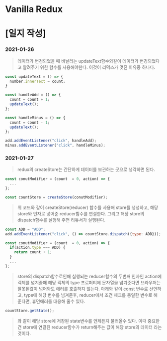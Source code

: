 # Vanilla Redux

# [일지 작성]
### 2021-01-26
> 데이터가 변경되었을 때 바닐라는 updateText함수와같이
> 데이터가 변경되었다고 알려주기 위한 함수를 사용해야한다.
> 이것이 리덕스가 멋진 이유중 하나다.
```javascript
const updateText = () => {
  number.innerText = count;
}

const handleAdd = () => {
  count = count + 1;
  updateText();
};

const handleMinus = () => {
  count = count - 1;
  updateText();
};

add.addEventListener("click", handleAdd);
minus.addEventListener("click", handleMinus);
```

### 2021-01-27
> redux의 createStore는 간단하게 데이터를 보관하는 곳으로 생각하면 된다.
```javascript
const conutModifier = (count  = 0, action) => {
  ...
};

const countStore = createStore(conutModifier);
```
> 위 코드와 같이 createStore(reducer) 함수를 사용해 store를 생성하고,
> 해당 store와 인자로 넣어준 reducer함수를 연결한다.
> 그리고 해당 store의 dispatch함수를 실행해 주면 리듀서가 실행된다.
```javascript
const ADD = "ADD";
add.addEventListener("click", () => countStore.dispatch({type: ADD}));

const conutModifier = (count  = 0, action) => {
  if(action.type === ADD) {
    return count + 1;
  }
  ...
};
```
> store의 dispatch함수로인해 실행되는 reducer함수의 두번째 인자인 action에 객체를 넘겨줄때
> 해당 객체의 type 프로퍼티에 문자열을 넘겨준다면 브라우저는 잘못된값이 넘어와도 에러를 호출하지 않는다.
> 아래와 같이 const 변수로 선언하고, type에 해당 변수를 넘겨준후, reducer에서 조건 체크를 동일한 변수로
> 해 준다면, 휴먼에러를 대응해 줄수 있다.
```javascript
countStore.getState();
```
> 와 같이 해당 store에 저장된 state변수를 언제든지 불러올수 있다.
> 이때 중요한건 store에 연결된 reducer함수가 return해주는 값이 해당 store의 데이터 라는 것이다.
